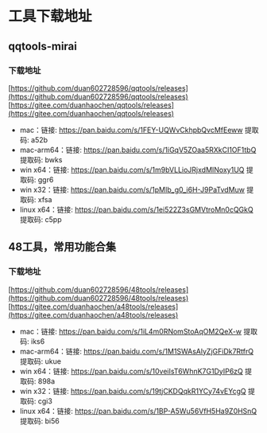 # 工具下载地址

## qqtools-mirai

### 下载地址
[https://github.com/duan602728596/qqtools/releases](https://github.com/duan602728596/qqtools/releases)   
[https://gitee.com/duanhaochen/qqtools/releases](https://gitee.com/duanhaochen/qqtools/releases)
* mac：链接: https://pan.baidu.com/s/1FEY-UQWvCkhpbQvcMfEeww 提取码: a52b
* mac-arm64：链接: https://pan.baidu.com/s/1iGqV5ZOaa5RXkCI1OF1tbQ 提取码: bwks
* win x64：链接: https://pan.baidu.com/s/1m9bVLLioJRjxdMINoxy1UQ 提取码: ggr6
* win x32：链接: https://pan.baidu.com/s/1pMIb_g0_i6H-J9PaTvdMuw 提取码: xfsa
* linux x64：链接: https://pan.baidu.com/s/1ei522Z3sGMVtroMn0cQGkQ 提取码: c5pp

## 48工具，常用功能合集

### 下载地址
[https://github.com/duan602728596/48tools/releases](https://github.com/duan602728596/48tools/releases)   
[https://gitee.com/duanhaochen/a48tools/releases](https://gitee.com/duanhaochen/a48tools/releases)
* mac：链接: https://pan.baidu.com/s/1iL4m0RNomStoAqOM2QeX-w 提取码: iks6
* mac-arm64：链接: https://pan.baidu.com/s/1M1SWAsAlyZjGFiDk7RtfrQ 提取码: ukue
* win x64：链接: https://pan.baidu.com/s/10veiIsT6WhnK7G1DyIP6zQ 提取码: 898a
* win x32：链接: https://pan.baidu.com/s/19tjCKDQqkR1YCy74vEYcgQ 提取码: cgi3
* linux x64：链接: https://pan.baidu.com/s/1BP-A5Wu56VfH5Ha9Z0HSnQ 提取码: bi56
